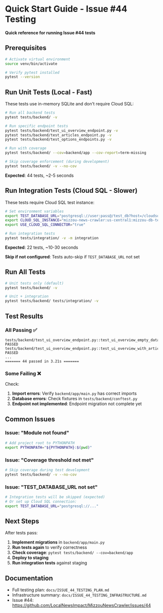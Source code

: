 # Quick Start Guide - Issue #44 Testing

**Quick reference for running Issue #44 tests**

## Prerequisites

```bash
# Activate virtual environment
source venv/bin/activate

# Verify pytest installed
pytest --version
```

## Run Unit Tests (Local - Fast)

These tests use in-memory SQLite and don't require Cloud SQL:

```bash
# Run all backend tests
pytest tests/backend/ -v

# Run specific endpoint tests
pytest tests/backend/test_ui_overview_endpoint.py -v
pytest tests/backend/test_articles_endpoint.py -v
pytest tests/backend/test_options_endpoints.py -v

# Run with coverage
pytest tests/backend/ --cov=backend/app --cov-report=term-missing

# Skip coverage enforcement (during development)
pytest tests/backend/ -v --no-cov
```

**Expected**: 44 tests, ~2-5 seconds

## Run Integration Tests (Cloud SQL - Slower)

These tests require Cloud SQL test instance:

```bash
# Set environment variables
export TEST_DATABASE_URL="postgresql://user:pass@/test_db?host=/cloudsql/instance"
export CLOUD_SQL_INSTANCE="mizzou-news-crawler:us-central1:mizzou-db-test"
export USE_CLOUD_SQL_CONNECTOR="true"

# Run integration tests
pytest tests/integration/ -v -m integration
```

**Expected**: 22 tests, ~10-30 seconds

**Skip if not configured**: Tests auto-skip if `TEST_DATABASE_URL` not set

## Run All Tests

```bash
# Unit tests only (default)
pytest tests/backend/ -v

# Unit + integration
pytest tests/backend/ tests/integration/ -v
```

## Test Results

### All Passing ✅

```text
tests/backend/test_ui_overview_endpoint.py::test_ui_overview_empty_database PASSED
tests/backend/test_ui_overview_endpoint.py::test_ui_overview_with_articles PASSED
...
======= 44 passed in 3.21s =======
```

### Some Failing ❌

Check:

1. **Import errors**: Verify `backend/app/main.py` has correct imports
2. **Database errors**: Check fixtures in `tests/backend/conftest.py`
3. **Endpoint not implemented**: Endpoint migration not complete yet

## Common Issues

### Issue: "Module not found"

```bash
# Add project root to PYTHONPATH
export PYTHONPATH="${PYTHONPATH}:$(pwd)"
```

### Issue: "Coverage threshold not met"

```bash
# Skip coverage during test development
pytest tests/backend/ -v --no-cov
```

### Issue: "TEST_DATABASE_URL not set"

```bash
# Integration tests will be skipped (expected)
# Or set up Cloud SQL connection:
export TEST_DATABASE_URL="postgresql://..."
```

## Next Steps

After tests pass:

1. **Implement migrations** in `backend/app/main.py`
2. **Run tests again** to verify correctness
3. **Check coverage**: `pytest tests/backend/ --cov=backend/app`
4. **Deploy to staging**
5. **Run integration tests** against staging

## Documentation

- Full testing plan: `docs/ISSUE_44_TESTING_PLAN.md`
- Infrastructure summary: `docs/ISSUE_44_TESTING_INFRASTRUCTURE.md`
- Issue #44: https://github.com/LocalNewsImpact/MizzouNewsCrawler/issues/44
